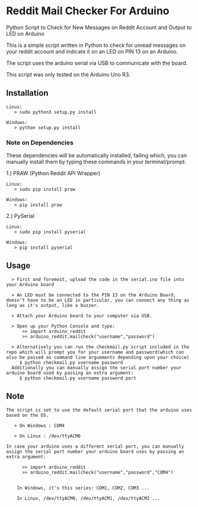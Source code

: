 # Reddit Mail Checker For Arduino

Python Script to Check for New Messages on Reddit Account and Output to LED on Arduino

This is a simple script written in Python to check for unread messages on your reddit account and indicate it on an LED on PIN 13 on an Arduino.

The script uses the arduino serial via USB to communicate with the board.

This script was only tested on the Arduino Uno R3.

## Installation
    
    Linux: 
       > sudo python3 setup.py install
  
    Windows:
       > python setup.py install
       
### Note on Dependencies

These dependencies will be automatically installed, failing which, you can manually install them by typing these commands in your terminal/prompt: 

1.) PRAW (Python Reddit API Wrapper)

    Linux: 
       > sudo pip install praw
  
    Windows:
       > pip install praw
  
2.) PySerial

    Linux:
       > sudo pip install pyserial
  
    Windows:
       > pip install pyserial
  

## Usage
  
      > First and foremost, upload the code in the serial.ino file into your Arduino board
  
      > An LED must be connected to the PIN 13 on the Arduino Board, doesn't have to be an LED in particular, you can connect any thing as long as it's output, like a buzzer.

      > Attach your Arduino board to your computer via USB.
  
      > Open up your Python Console and type:
          >> import arduino_reddit
          >> arduino_reddit.mailcheck("username","password")

      > Alternatively you can run the checkmail.py script included in the repo which will prompt you for your username and password(which can also be passed as command line arguements depending upon your choice)
         $ python checkmail.py username password
      Additionally you can manually assign the serial port number your arduino board used by passing an extra argument:
         $ python checkmail.py username password port
      

## Note

    The script is set to use the default serial port that the arduino uses based on the OS.

       > On Windows : COM4
    
       > On Linux : /dev/ttyACM0

    In case your arduino uses a different serial port, you can manually assign the serial port number your arduino board uses by passing an extra argument:
    
          >> import arduino_reddit
          >> arduino_reddit.mailcheck("username","password","COM4")
        
        
        In Windows, it's this series: COM1, COM2, COM3 ...
        
        In Linux, /dev/ttyACM0, /dev/ttyACM1, /dev/ttyACM2 ...
